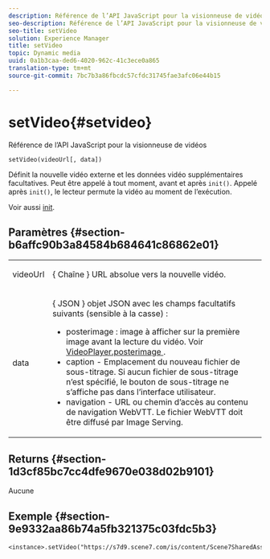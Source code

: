 ```yaml
---
description: Référence de l’API JavaScript pour la visionneuse de vidéos
seo-description: Référence de l’API JavaScript pour la visionneuse de vidéos
seo-title: setVideo
solution: Experience Manager
title: setVideo
topic: Dynamic media
uuid: 0a1b3caa-ded6-4020-962c-41c3ece0a865
translation-type: tm+mt
source-git-commit: 7bc7b3a86fbcdc57cfdc31745fae3afc06e44b15

---
```



# setVideo{#setvideo}

Référence de l’API JavaScript pour la visionneuse de vidéos

`setVideo(videoUrl[, data])`

Définit la nouvelle vidéo externe et les données vidéo supplémentaires facultatives. Peut être appelé à tout moment, avant et après `init()`. Appelé après `init()`, le lecteur permute la vidéo au moment de l’exécution.

Voir aussi [init](../../../c-html5-s7-aem-asset-viewers/c-html5-video-reference/c-html5-video-viewer-20-javascriptapiref/r-html5-video-viewer-20-javascriptapiref-init.md#reference-3b570ba8b35045d6b30fb178c21a66c6).

## Paramètres {#section-b6affc90b3a84584b684641c86862e01}

<table id="table_896DFF34A68A403DB93A6D597461A573"> 
 <tbody> 
  <tr> 
   <td colname="col1"> <p> <span class="codeph"> videoUrl </span> </p> </td> 
   <td colname="col2"> <p>{ <span class="codeph"> Chaîne </span>} URL absolue vers la nouvelle vidéo. </p> </td> 
  </tr> 
  <tr> 
   <td colname="col1"> <p> <span class="codeph"> data </span> </p> </td> 
   <td colname="col2"> <p>{ <span class="codeph"> JSON </span>} objet JSON avec les champs facultatifs suivants (sensible à la casse) : </p> <p> 
     <ul id="ul_26121393BC7145FF8A43C05ACCBEFF36"> 
      <li id="li_DA50E073F3D4460CBC34243A2CBCC895"> <span class="codeph"> posterimage </span> : image à afficher sur la première image avant la lecture du vidéo. Voir <a href="../../../c-html5-s7-aem-asset-viewers/c-html5-video-reference/c-html5-video-cmdref/r-html5-video-viewer-conf-attrib-videoplayer-posterimage.md#reference-9739abeeb9f64c02b5d2f7a0d1706103" format="dita" scope="local"> VideoPlayer.posterimage </a>. </li> 
      <li id="li_4659E82D38EB4438AAA04FDEAF21B087"> <span class="codeph"> caption </span> - Emplacement du nouveau fichier de sous-titrage. Si aucun fichier de sous-titrage n’est spécifié, le bouton de sous-titrage ne s’affiche pas dans l’interface utilisateur. </li> 
      <li id="li_A43A1BAB6B0F4A7981F71408F08F07D1"> <span class="codeph"> navigation </span> - URL ou chemin d’accès au contenu de navigation WebVTT. Le fichier WebVTT doit être diffusé par Image Serving. </li> 
     </ul> </p> </td> 
  </tr> 
 </tbody> 
</table>

## Returns {#section-1d3cf85bc7cc4dfe9670e038d02b9101}

Aucune

## Exemple {#section-9e9332aa86b74a5fb321375c03fdc5b3}

```
<instance>.setVideo("https://s7d9.scene7.com/is/content/Scene7SharedAssets/Glacier_Climber_MP4")
```

